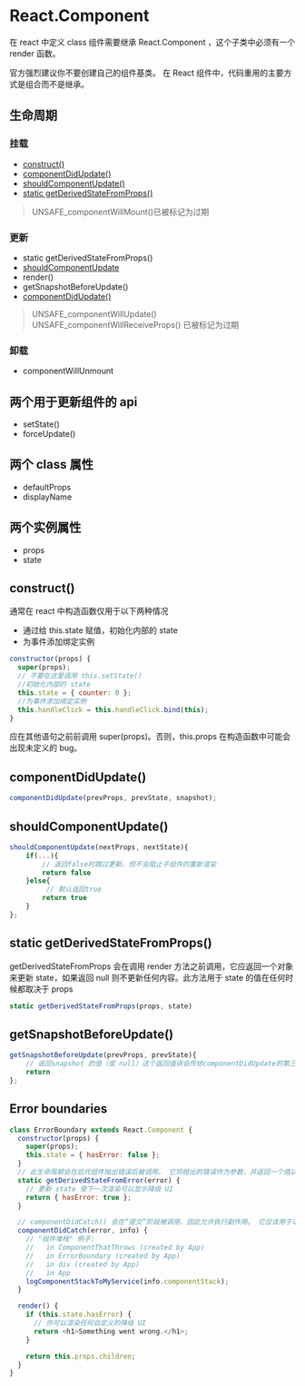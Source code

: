 # React.Component

在 react 中定义 class 组件需要继承 React.Component ，这个子类中必须有一个 render 函数。

官方强烈建议你不要创建自己的组件基类。 在 React 组件中，代码重用的主要方式是组合而不是继承。

## 生命周期

### 挂载

<!-- prettier-ignore -->
- [construct()](#construct) 
- [componentDidUpdate()](#componentdidupdate) 
- [shouldComponentUpdate()](#shouldcomponentupdate) 
- [static getDerivedStateFromProps()](#static-getderivedstatefromprops)

> UNSAFE_componentWillMount()已被标记为过期

### 更新

- static getDerivedStateFromProps()
- [shouldComponentUpdate](#shouldcomponentupdate)
- render()
- getSnapshotBeforeUpdate()
- [componentDidUpdate()](#componentdidupdate)

> UNSAFE_componentWillUpdate()
> UNSAFE_componentWillReceiveProps()
> 已被标记为过期

### 卸载

- componentWillUnmount

## 两个用于更新组件的 api

- setState()
- forceUpdate()

## 两个 class 属性

- defaultProps
- displayName

## 两个实例属性

- props
- state

## construct()

通常在 react 中构造函数仅用于以下两种情况

- 通过给 this.state 赋值，初始化内部的 state
- 为事件添加绑定实例

```js
constructor(props) {
  super(props);
  // 不要在这里调用 this.setState()
  //初始化内部的 state
  this.state = { counter: 0 };
  //为事件添加绑定实例
  this.handleClick = this.handleClick.bind(this);
}
```

应在其他语句之前前调用 super(props)。否则，this.props 在构造函数中可能会出现未定义的 bug。

## componentDidUpdate()

```js
componentDidUpdate(prevProps, prevState, snapshot);
```

## shouldComponentUpdate()

```js
shouldComponentUpdate(nextProps, nextState){
    if(...){
        // 返回false时跳过更新。但不会阻止子组件的重新渲染
        return false
    }else{
         // 默认返回true
        return true
    }
};
```

## static getDerivedStateFromProps()

getDerivedStateFromProps 会在调用 render 方法之前调用，它应返回一个对象来更新 state，如果返回 null 则不更新任何内容。此方法用于 state 的值在任何时候都取决于 props

```js
static getDerivedStateFromProps(props, state)

```

## getSnapshotBeforeUpdate()

```js
getSnapshotBeforeUpdate(prevProps, prevState){
    // 返回snapshot 的值（或 null）这个返回值讲会传给componentDidUpdate的第三个参数
    return
};
```

## Error boundaries

```js
class ErrorBoundary extends React.Component {
  constructor(props) {
    super(props);
    this.state = { hasError: false };
  }
  // 此生命周期会在后代组件抛出错误后被调用。 它将抛出的错误作为参数，并返回一个值以更新 state
  static getDerivedStateFromError(error) {
    // 更新 state 使下一次渲染可以显示降级 UI
    return { hasError: true };
  }

  // componentDidCatch() 会在“提交”阶段被调用，因此允许执行副作用。 它应该用于记录错误之类的情况：
  componentDidCatch(error, info) {
    // "组件堆栈" 例子:
    //   in ComponentThatThrows (created by App)
    //   in ErrorBoundary (created by App)
    //   in div (created by App)
    //   in App
    logComponentStackToMyService(info.componentStack);
  }

  render() {
    if (this.state.hasError) {
      // 你可以渲染任何自定义的降级 UI
      return <h1>Something went wrong.</h1>;
    }

    return this.props.children;
  }
}
```
